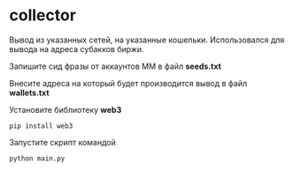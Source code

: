 # collector
Вывод из указанных сетей, на указанные кошельки. Использовался для вывода на адреса субакков биржи.

Запишите сид фразы от аккаунтов ММ в файл **seeds.txt**

Внесите адреса на который будет производится вывод в файл **wallets.txt**

Установите библиотеку **web3**
```
pip install web3
```
Запустите скрипт командой

```
python main.py
```

